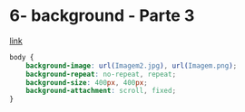 # 6- background - Parte 3

[link](http://cfbcursos.com.br/css3-4567-imagem-de-fundo-background-image/)

```css
body {
    background-image: url(Imagem2.jpg), url(Imagem.png);
    background-repeat: no-repeat, repeat;
    background-size: 400px, 400px;
    background-attachment: scroll, fixed;
}
```
